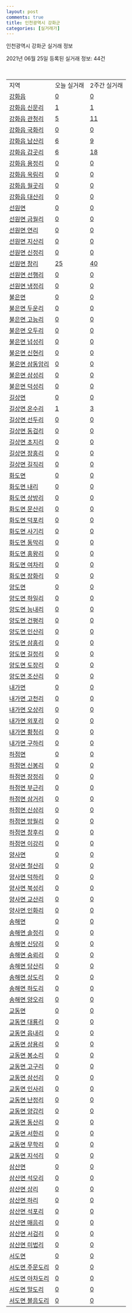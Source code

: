 ```yaml
---
layout: post
comments: true
title: 인천광역시 강화군
categories: [실거래가]
---
```


인천광역시 강화군 실거래 정보

2021년 06월 25일 등록된 실거래 정보: 44건

<script type="text/javascript">
  google.charts.load('current', {'packages':['corechart']});
  google.charts.setOnLoadCallback(drawChart);

  function drawChart() {
    var data = google.visualization.arrayToDataTable([['거래일', '매매', '전월세', '전매'], ['2020-02', 14, 4, 0], ['2020-03', 4, 5, 0], ['2020-04', 11, 5, 0], ['2021-03', 2, 0, 0], ['2021-04', 10, 2, 0], ['2021-05', 14, 3, 0], ['2021-06', 7, 1, 0]]);

    var options = {
      title: '최근 유형별 거래량 추이',
      legend: { position: 'bottom' }
    };

    var chart = new google.visualization.LineChart(document.getElementById('columnchart_material'));
    chart.draw(data, (options));
  }
</script>

<div id="columnchart_material" style="width: 450px; margin-left: -35px"></div>
<br>
<table class="sortable">
  <tr>
    <td>지역</td>
    <td>오늘 실거래</td>
    <td>2주간 실거래</td>
  </tr>

  
  <tr class="item">
    <td><a href="2871025000.html">강화읍</a></td>
    <td><a href="2871025000.html">0</a></td>
    <td><a href="2871025000.html">0</a></td>
  </tr>
    

  <tr class="item">
    <td><a href="2871025021.html">강화읍 신문리</a></td>
    <td><a href="2871025021.html">1</a></td>
    <td><a href="2871025021.html">1</a></td>
  </tr>
    

  <tr class="item">
    <td><a href="2871025022.html">강화읍 관청리</a></td>
    <td><a href="2871025022.html">5</a></td>
    <td><a href="2871025022.html">11</a></td>
  </tr>
    

  <tr class="item">
    <td><a href="2871025023.html">강화읍 국화리</a></td>
    <td><a href="2871025023.html">0</a></td>
    <td><a href="2871025023.html">0</a></td>
  </tr>
    

  <tr class="item">
    <td><a href="2871025024.html">강화읍 남산리</a></td>
    <td><a href="2871025024.html">6</a></td>
    <td><a href="2871025024.html">9</a></td>
  </tr>
    

  <tr class="item">
    <td><a href="2871025025.html">강화읍 갑곳리</a></td>
    <td><a href="2871025025.html">6</a></td>
    <td><a href="2871025025.html">18</a></td>
  </tr>
    

  <tr class="item">
    <td><a href="2871025026.html">강화읍 용정리</a></td>
    <td><a href="2871025026.html">0</a></td>
    <td><a href="2871025026.html">0</a></td>
  </tr>
    

  <tr class="item">
    <td><a href="2871025027.html">강화읍 옥림리</a></td>
    <td><a href="2871025027.html">0</a></td>
    <td><a href="2871025027.html">0</a></td>
  </tr>
    

  <tr class="item">
    <td><a href="2871025028.html">강화읍 월곳리</a></td>
    <td><a href="2871025028.html">0</a></td>
    <td><a href="2871025028.html">0</a></td>
  </tr>
    

  <tr class="item">
    <td><a href="2871025029.html">강화읍 대산리</a></td>
    <td><a href="2871025029.html">0</a></td>
    <td><a href="2871025029.html">0</a></td>
  </tr>
    

  <tr class="item">
    <td><a href="2871031000.html">선원면</a></td>
    <td><a href="2871031000.html">0</a></td>
    <td><a href="2871031000.html">0</a></td>
  </tr>
    

  <tr class="item">
    <td><a href="2871031021.html">선원면 금월리</a></td>
    <td><a href="2871031021.html">0</a></td>
    <td><a href="2871031021.html">0</a></td>
  </tr>
    

  <tr class="item">
    <td><a href="2871031022.html">선원면 연리</a></td>
    <td><a href="2871031022.html">0</a></td>
    <td><a href="2871031022.html">0</a></td>
  </tr>
    

  <tr class="item">
    <td><a href="2871031023.html">선원면 지산리</a></td>
    <td><a href="2871031023.html">0</a></td>
    <td><a href="2871031023.html">0</a></td>
  </tr>
    

  <tr class="item">
    <td><a href="2871031024.html">선원면 신정리</a></td>
    <td><a href="2871031024.html">0</a></td>
    <td><a href="2871031024.html">0</a></td>
  </tr>
    

  <tr class="item">
    <td><a href="2871031025.html">선원면 창리</a></td>
    <td><a href="2871031025.html">25</a></td>
    <td><a href="2871031025.html">40</a></td>
  </tr>
    

  <tr class="item">
    <td><a href="2871031026.html">선원면 선행리</a></td>
    <td><a href="2871031026.html">0</a></td>
    <td><a href="2871031026.html">0</a></td>
  </tr>
    

  <tr class="item">
    <td><a href="2871031027.html">선원면 냉정리</a></td>
    <td><a href="2871031027.html">0</a></td>
    <td><a href="2871031027.html">0</a></td>
  </tr>
    

  <tr class="item">
    <td><a href="2871032000.html">불은면</a></td>
    <td><a href="2871032000.html">0</a></td>
    <td><a href="2871032000.html">0</a></td>
  </tr>
    

  <tr class="item">
    <td><a href="2871032021.html">불은면 두운리</a></td>
    <td><a href="2871032021.html">0</a></td>
    <td><a href="2871032021.html">0</a></td>
  </tr>
    

  <tr class="item">
    <td><a href="2871032022.html">불은면 고능리</a></td>
    <td><a href="2871032022.html">0</a></td>
    <td><a href="2871032022.html">0</a></td>
  </tr>
    

  <tr class="item">
    <td><a href="2871032023.html">불은면 오두리</a></td>
    <td><a href="2871032023.html">0</a></td>
    <td><a href="2871032023.html">0</a></td>
  </tr>
    

  <tr class="item">
    <td><a href="2871032024.html">불은면 넙성리</a></td>
    <td><a href="2871032024.html">0</a></td>
    <td><a href="2871032024.html">0</a></td>
  </tr>
    

  <tr class="item">
    <td><a href="2871032025.html">불은면 신현리</a></td>
    <td><a href="2871032025.html">0</a></td>
    <td><a href="2871032025.html">0</a></td>
  </tr>
    

  <tr class="item">
    <td><a href="2871032026.html">불은면 삼동암리</a></td>
    <td><a href="2871032026.html">0</a></td>
    <td><a href="2871032026.html">0</a></td>
  </tr>
    

  <tr class="item">
    <td><a href="2871032027.html">불은면 삼성리</a></td>
    <td><a href="2871032027.html">0</a></td>
    <td><a href="2871032027.html">0</a></td>
  </tr>
    

  <tr class="item">
    <td><a href="2871032028.html">불은면 덕성리</a></td>
    <td><a href="2871032028.html">0</a></td>
    <td><a href="2871032028.html">0</a></td>
  </tr>
    

  <tr class="item">
    <td><a href="2871033000.html">길상면</a></td>
    <td><a href="2871033000.html">0</a></td>
    <td><a href="2871033000.html">0</a></td>
  </tr>
    

  <tr class="item">
    <td><a href="2871033021.html">길상면 온수리</a></td>
    <td><a href="2871033021.html">1</a></td>
    <td><a href="2871033021.html">3</a></td>
  </tr>
    

  <tr class="item">
    <td><a href="2871033022.html">길상면 선두리</a></td>
    <td><a href="2871033022.html">0</a></td>
    <td><a href="2871033022.html">0</a></td>
  </tr>
    

  <tr class="item">
    <td><a href="2871033023.html">길상면 동검리</a></td>
    <td><a href="2871033023.html">0</a></td>
    <td><a href="2871033023.html">0</a></td>
  </tr>
    

  <tr class="item">
    <td><a href="2871033024.html">길상면 초지리</a></td>
    <td><a href="2871033024.html">0</a></td>
    <td><a href="2871033024.html">0</a></td>
  </tr>
    

  <tr class="item">
    <td><a href="2871033025.html">길상면 장흥리</a></td>
    <td><a href="2871033025.html">0</a></td>
    <td><a href="2871033025.html">0</a></td>
  </tr>
    

  <tr class="item">
    <td><a href="2871033026.html">길상면 길직리</a></td>
    <td><a href="2871033026.html">0</a></td>
    <td><a href="2871033026.html">0</a></td>
  </tr>
    

  <tr class="item">
    <td><a href="2871034000.html">화도면</a></td>
    <td><a href="2871034000.html">0</a></td>
    <td><a href="2871034000.html">0</a></td>
  </tr>
    

  <tr class="item">
    <td><a href="2871034021.html">화도면 내리</a></td>
    <td><a href="2871034021.html">0</a></td>
    <td><a href="2871034021.html">0</a></td>
  </tr>
    

  <tr class="item">
    <td><a href="2871034022.html">화도면 상방리</a></td>
    <td><a href="2871034022.html">0</a></td>
    <td><a href="2871034022.html">0</a></td>
  </tr>
    

  <tr class="item">
    <td><a href="2871034023.html">화도면 문산리</a></td>
    <td><a href="2871034023.html">0</a></td>
    <td><a href="2871034023.html">0</a></td>
  </tr>
    

  <tr class="item">
    <td><a href="2871034024.html">화도면 덕포리</a></td>
    <td><a href="2871034024.html">0</a></td>
    <td><a href="2871034024.html">0</a></td>
  </tr>
    

  <tr class="item">
    <td><a href="2871034025.html">화도면 사기리</a></td>
    <td><a href="2871034025.html">0</a></td>
    <td><a href="2871034025.html">0</a></td>
  </tr>
    

  <tr class="item">
    <td><a href="2871034026.html">화도면 동막리</a></td>
    <td><a href="2871034026.html">0</a></td>
    <td><a href="2871034026.html">0</a></td>
  </tr>
    

  <tr class="item">
    <td><a href="2871034027.html">화도면 흥왕리</a></td>
    <td><a href="2871034027.html">0</a></td>
    <td><a href="2871034027.html">0</a></td>
  </tr>
    

  <tr class="item">
    <td><a href="2871034028.html">화도면 여차리</a></td>
    <td><a href="2871034028.html">0</a></td>
    <td><a href="2871034028.html">0</a></td>
  </tr>
    

  <tr class="item">
    <td><a href="2871034029.html">화도면 장화리</a></td>
    <td><a href="2871034029.html">0</a></td>
    <td><a href="2871034029.html">0</a></td>
  </tr>
    

  <tr class="item">
    <td><a href="2871035000.html">양도면</a></td>
    <td><a href="2871035000.html">0</a></td>
    <td><a href="2871035000.html">0</a></td>
  </tr>
    

  <tr class="item">
    <td><a href="2871035021.html">양도면 하일리</a></td>
    <td><a href="2871035021.html">0</a></td>
    <td><a href="2871035021.html">0</a></td>
  </tr>
    

  <tr class="item">
    <td><a href="2871035022.html">양도면 능내리</a></td>
    <td><a href="2871035022.html">0</a></td>
    <td><a href="2871035022.html">0</a></td>
  </tr>
    

  <tr class="item">
    <td><a href="2871035023.html">양도면 건평리</a></td>
    <td><a href="2871035023.html">0</a></td>
    <td><a href="2871035023.html">0</a></td>
  </tr>
    

  <tr class="item">
    <td><a href="2871035024.html">양도면 인산리</a></td>
    <td><a href="2871035024.html">0</a></td>
    <td><a href="2871035024.html">0</a></td>
  </tr>
    

  <tr class="item">
    <td><a href="2871035025.html">양도면 삼흥리</a></td>
    <td><a href="2871035025.html">0</a></td>
    <td><a href="2871035025.html">0</a></td>
  </tr>
    

  <tr class="item">
    <td><a href="2871035026.html">양도면 길정리</a></td>
    <td><a href="2871035026.html">0</a></td>
    <td><a href="2871035026.html">0</a></td>
  </tr>
    

  <tr class="item">
    <td><a href="2871035027.html">양도면 도장리</a></td>
    <td><a href="2871035027.html">0</a></td>
    <td><a href="2871035027.html">0</a></td>
  </tr>
    

  <tr class="item">
    <td><a href="2871035028.html">양도면 조산리</a></td>
    <td><a href="2871035028.html">0</a></td>
    <td><a href="2871035028.html">0</a></td>
  </tr>
    

  <tr class="item">
    <td><a href="2871036000.html">내가면</a></td>
    <td><a href="2871036000.html">0</a></td>
    <td><a href="2871036000.html">0</a></td>
  </tr>
    

  <tr class="item">
    <td><a href="2871036021.html">내가면 고천리</a></td>
    <td><a href="2871036021.html">0</a></td>
    <td><a href="2871036021.html">0</a></td>
  </tr>
    

  <tr class="item">
    <td><a href="2871036022.html">내가면 오상리</a></td>
    <td><a href="2871036022.html">0</a></td>
    <td><a href="2871036022.html">0</a></td>
  </tr>
    

  <tr class="item">
    <td><a href="2871036023.html">내가면 외포리</a></td>
    <td><a href="2871036023.html">0</a></td>
    <td><a href="2871036023.html">0</a></td>
  </tr>
    

  <tr class="item">
    <td><a href="2871036024.html">내가면 황청리</a></td>
    <td><a href="2871036024.html">0</a></td>
    <td><a href="2871036024.html">0</a></td>
  </tr>
    

  <tr class="item">
    <td><a href="2871036025.html">내가면 구하리</a></td>
    <td><a href="2871036025.html">0</a></td>
    <td><a href="2871036025.html">0</a></td>
  </tr>
    

  <tr class="item">
    <td><a href="2871037000.html">하점면</a></td>
    <td><a href="2871037000.html">0</a></td>
    <td><a href="2871037000.html">0</a></td>
  </tr>
    

  <tr class="item">
    <td><a href="2871037021.html">하점면 신봉리</a></td>
    <td><a href="2871037021.html">0</a></td>
    <td><a href="2871037021.html">0</a></td>
  </tr>
    

  <tr class="item">
    <td><a href="2871037022.html">하점면 장정리</a></td>
    <td><a href="2871037022.html">0</a></td>
    <td><a href="2871037022.html">0</a></td>
  </tr>
    

  <tr class="item">
    <td><a href="2871037023.html">하점면 부근리</a></td>
    <td><a href="2871037023.html">0</a></td>
    <td><a href="2871037023.html">0</a></td>
  </tr>
    

  <tr class="item">
    <td><a href="2871037024.html">하점면 삼거리</a></td>
    <td><a href="2871037024.html">0</a></td>
    <td><a href="2871037024.html">0</a></td>
  </tr>
    

  <tr class="item">
    <td><a href="2871037025.html">하점면 신삼리</a></td>
    <td><a href="2871037025.html">0</a></td>
    <td><a href="2871037025.html">0</a></td>
  </tr>
    

  <tr class="item">
    <td><a href="2871037026.html">하점면 망월리</a></td>
    <td><a href="2871037026.html">0</a></td>
    <td><a href="2871037026.html">0</a></td>
  </tr>
    

  <tr class="item">
    <td><a href="2871037027.html">하점면 창후리</a></td>
    <td><a href="2871037027.html">0</a></td>
    <td><a href="2871037027.html">0</a></td>
  </tr>
    

  <tr class="item">
    <td><a href="2871037028.html">하점면 이강리</a></td>
    <td><a href="2871037028.html">0</a></td>
    <td><a href="2871037028.html">0</a></td>
  </tr>
    

  <tr class="item">
    <td><a href="2871038000.html">양사면</a></td>
    <td><a href="2871038000.html">0</a></td>
    <td><a href="2871038000.html">0</a></td>
  </tr>
    

  <tr class="item">
    <td><a href="2871038021.html">양사면 철산리</a></td>
    <td><a href="2871038021.html">0</a></td>
    <td><a href="2871038021.html">0</a></td>
  </tr>
    

  <tr class="item">
    <td><a href="2871038022.html">양사면 덕하리</a></td>
    <td><a href="2871038022.html">0</a></td>
    <td><a href="2871038022.html">0</a></td>
  </tr>
    

  <tr class="item">
    <td><a href="2871038023.html">양사면 북성리</a></td>
    <td><a href="2871038023.html">0</a></td>
    <td><a href="2871038023.html">0</a></td>
  </tr>
    

  <tr class="item">
    <td><a href="2871038024.html">양사면 교산리</a></td>
    <td><a href="2871038024.html">0</a></td>
    <td><a href="2871038024.html">0</a></td>
  </tr>
    

  <tr class="item">
    <td><a href="2871038025.html">양사면 인화리</a></td>
    <td><a href="2871038025.html">0</a></td>
    <td><a href="2871038025.html">0</a></td>
  </tr>
    

  <tr class="item">
    <td><a href="2871039000.html">송해면</a></td>
    <td><a href="2871039000.html">0</a></td>
    <td><a href="2871039000.html">0</a></td>
  </tr>
    

  <tr class="item">
    <td><a href="2871039021.html">송해면 솔정리</a></td>
    <td><a href="2871039021.html">0</a></td>
    <td><a href="2871039021.html">0</a></td>
  </tr>
    

  <tr class="item">
    <td><a href="2871039022.html">송해면 신당리</a></td>
    <td><a href="2871039022.html">0</a></td>
    <td><a href="2871039022.html">0</a></td>
  </tr>
    

  <tr class="item">
    <td><a href="2871039023.html">송해면 숭뢰리</a></td>
    <td><a href="2871039023.html">0</a></td>
    <td><a href="2871039023.html">0</a></td>
  </tr>
    

  <tr class="item">
    <td><a href="2871039024.html">송해면 당산리</a></td>
    <td><a href="2871039024.html">0</a></td>
    <td><a href="2871039024.html">0</a></td>
  </tr>
    

  <tr class="item">
    <td><a href="2871039025.html">송해면 상도리</a></td>
    <td><a href="2871039025.html">0</a></td>
    <td><a href="2871039025.html">0</a></td>
  </tr>
    

  <tr class="item">
    <td><a href="2871039026.html">송해면 하도리</a></td>
    <td><a href="2871039026.html">0</a></td>
    <td><a href="2871039026.html">0</a></td>
  </tr>
    

  <tr class="item">
    <td><a href="2871039027.html">송해면 양오리</a></td>
    <td><a href="2871039027.html">0</a></td>
    <td><a href="2871039027.html">0</a></td>
  </tr>
    

  <tr class="item">
    <td><a href="2871040000.html">교동면</a></td>
    <td><a href="2871040000.html">0</a></td>
    <td><a href="2871040000.html">0</a></td>
  </tr>
    

  <tr class="item">
    <td><a href="2871040021.html">교동면 대룡리</a></td>
    <td><a href="2871040021.html">0</a></td>
    <td><a href="2871040021.html">0</a></td>
  </tr>
    

  <tr class="item">
    <td><a href="2871040022.html">교동면 읍내리</a></td>
    <td><a href="2871040022.html">0</a></td>
    <td><a href="2871040022.html">0</a></td>
  </tr>
    

  <tr class="item">
    <td><a href="2871040023.html">교동면 상용리</a></td>
    <td><a href="2871040023.html">0</a></td>
    <td><a href="2871040023.html">0</a></td>
  </tr>
    

  <tr class="item">
    <td><a href="2871040024.html">교동면 봉소리</a></td>
    <td><a href="2871040024.html">0</a></td>
    <td><a href="2871040024.html">0</a></td>
  </tr>
    

  <tr class="item">
    <td><a href="2871040025.html">교동면 고구리</a></td>
    <td><a href="2871040025.html">0</a></td>
    <td><a href="2871040025.html">0</a></td>
  </tr>
    

  <tr class="item">
    <td><a href="2871040026.html">교동면 삼선리</a></td>
    <td><a href="2871040026.html">0</a></td>
    <td><a href="2871040026.html">0</a></td>
  </tr>
    

  <tr class="item">
    <td><a href="2871040027.html">교동면 인사리</a></td>
    <td><a href="2871040027.html">0</a></td>
    <td><a href="2871040027.html">0</a></td>
  </tr>
    

  <tr class="item">
    <td><a href="2871040028.html">교동면 난정리</a></td>
    <td><a href="2871040028.html">0</a></td>
    <td><a href="2871040028.html">0</a></td>
  </tr>
    

  <tr class="item">
    <td><a href="2871040029.html">교동면 양갑리</a></td>
    <td><a href="2871040029.html">0</a></td>
    <td><a href="2871040029.html">0</a></td>
  </tr>
    

  <tr class="item">
    <td><a href="2871040030.html">교동면 동산리</a></td>
    <td><a href="2871040030.html">0</a></td>
    <td><a href="2871040030.html">0</a></td>
  </tr>
    

  <tr class="item">
    <td><a href="2871040031.html">교동면 서한리</a></td>
    <td><a href="2871040031.html">0</a></td>
    <td><a href="2871040031.html">0</a></td>
  </tr>
    

  <tr class="item">
    <td><a href="2871040032.html">교동면 무학리</a></td>
    <td><a href="2871040032.html">0</a></td>
    <td><a href="2871040032.html">0</a></td>
  </tr>
    

  <tr class="item">
    <td><a href="2871040033.html">교동면 지석리</a></td>
    <td><a href="2871040033.html">0</a></td>
    <td><a href="2871040033.html">0</a></td>
  </tr>
    

  <tr class="item">
    <td><a href="2871041000.html">삼산면</a></td>
    <td><a href="2871041000.html">0</a></td>
    <td><a href="2871041000.html">0</a></td>
  </tr>
    

  <tr class="item">
    <td><a href="2871041021.html">삼산면 석모리</a></td>
    <td><a href="2871041021.html">0</a></td>
    <td><a href="2871041021.html">0</a></td>
  </tr>
    

  <tr class="item">
    <td><a href="2871041022.html">삼산면 상리</a></td>
    <td><a href="2871041022.html">0</a></td>
    <td><a href="2871041022.html">0</a></td>
  </tr>
    

  <tr class="item">
    <td><a href="2871041023.html">삼산면 하리</a></td>
    <td><a href="2871041023.html">0</a></td>
    <td><a href="2871041023.html">0</a></td>
  </tr>
    

  <tr class="item">
    <td><a href="2871041024.html">삼산면 석포리</a></td>
    <td><a href="2871041024.html">0</a></td>
    <td><a href="2871041024.html">0</a></td>
  </tr>
    

  <tr class="item">
    <td><a href="2871041025.html">삼산면 매음리</a></td>
    <td><a href="2871041025.html">0</a></td>
    <td><a href="2871041025.html">0</a></td>
  </tr>
    

  <tr class="item">
    <td><a href="2871041026.html">삼산면 서검리</a></td>
    <td><a href="2871041026.html">0</a></td>
    <td><a href="2871041026.html">0</a></td>
  </tr>
    

  <tr class="item">
    <td><a href="2871041027.html">삼산면 미법리</a></td>
    <td><a href="2871041027.html">0</a></td>
    <td><a href="2871041027.html">0</a></td>
  </tr>
    

  <tr class="item">
    <td><a href="2871042000.html">서도면</a></td>
    <td><a href="2871042000.html">0</a></td>
    <td><a href="2871042000.html">0</a></td>
  </tr>
    

  <tr class="item">
    <td><a href="2871042021.html">서도면 주문도리</a></td>
    <td><a href="2871042021.html">0</a></td>
    <td><a href="2871042021.html">0</a></td>
  </tr>
    

  <tr class="item">
    <td><a href="2871042022.html">서도면 아차도리</a></td>
    <td><a href="2871042022.html">0</a></td>
    <td><a href="2871042022.html">0</a></td>
  </tr>
    

  <tr class="item">
    <td><a href="2871042023.html">서도면 말도리</a></td>
    <td><a href="2871042023.html">0</a></td>
    <td><a href="2871042023.html">0</a></td>
  </tr>
    

  <tr class="item">
    <td><a href="2871042024.html">서도면 볼음도리</a></td>
    <td><a href="2871042024.html">0</a></td>
    <td><a href="2871042024.html">0</a></td>
  </tr>
    


</table>


    